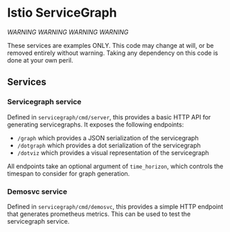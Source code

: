 # Istio ServiceGraph

*WARNING WARNING WARNING WARNING*

These services are examples ONLY. This code may change at will, or be removed
entirely without warning. Taking any dependency on this code is done at your own
peril.

## Services

### Servicegraph service

Defined in `servicegraph/cmd/server`, this provides a basic HTTP API for
generating servicegraphs. It exposes the following endpoints:
- `/graph` which provides a JSON serialization of the servicegraph
- `/dotgraph` which provides a dot serialization of the servicegraph
- `/dotviz` which provides a visual representation of the servicegraph

All endpoints take an optional argument of `time_horizon`, which controls the 
timespan to consider for graph generation.

### Demosvc service
Defined in `servicegraph/cmd/demosvc`, this provides a simple HTTP endpoint that
generates prometheus metrics. This can be used to test the servicegraph service.
